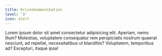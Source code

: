 ```yaml
---
title: Krisenkommunikation
level: '3'
icon: alert
---
```


Lorem ipsum dolor sit amet consectetur adipisicing elit. Aperiam, nemo illum? Molestias, voluptatem consequatur rem perspiciatis nostrum quaerat nesciunt, ad repellat, necessitatibus ut blanditiis? Voluptatem, temporibus ad? Excepturi, itaque ipsa!